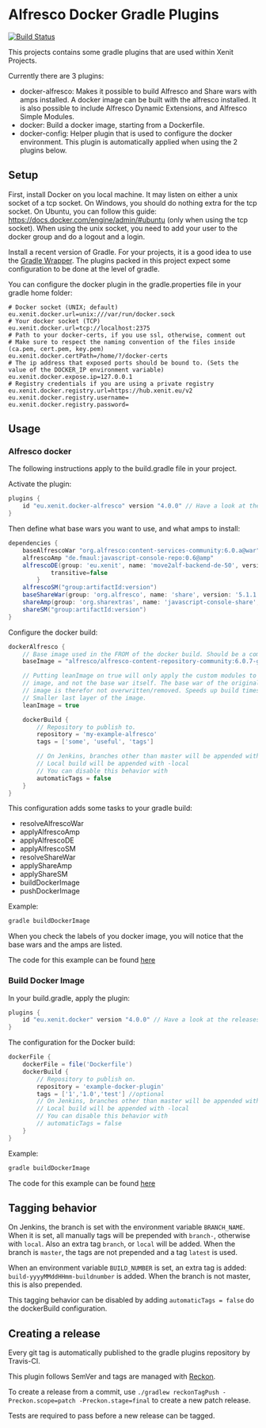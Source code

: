 # Alfresco Docker Gradle Plugins

[![Build Status](https://travis-ci.org/xenit-eu/alfresco-docker-gradle-plugin.svg?branch=master)](https://travis-ci.org/xenit-eu/alfresco-docker-gradle-plugin)

This projects contains some gradle plugins that are used within Xenit Projects.

Currently there are 3 plugins:

- docker-alfresco: Makes it possible to build Alfresco and Share wars with amps installed. A docker
image can be built with the alfresco installed. It is also possible to include Alfresco Dynamic Extensions, and Alfresco
 Simple Modules.
- docker: Build a docker image, starting from a Dockerfile.
- docker-config: Helper plugin that is used to configure the docker environment.
This plugin is automatically applied when using the 2 plugins below.

## Setup

First, install Docker on you local machine. It may listen on either a unix socket of a tcp socket. On Windows, you should
do nothing extra for the tcp socket. On Ubuntu, you can follow this guide: https://docs.docker.com/engine/admin/#ubuntu 
(only when using the tcp socket). When using the unix socket, you need to add your user to the docker group and do a logout and a login.

Install a recent version of Gradle. For your projects, it is a good idea to use the [Gradle Wrapper](https://docs.gradle.org/current/userguide/gradle_wrapper.html).
The plugins packed in this project expect some configuration to be done at the level of gradle.

You can configure the docker plugin in the gradle.properties file in your gradle home folder:
```properties
# Docker socket (UNIX; default)
eu.xenit.docker.url=unix:///var/run/docker.sock
# Your docker socket (TCP)
eu.xenit.docker.url=tcp://localhost:2375
# Path to your docker-certs, if you use ssl, otherwise, comment out
# Make sure to respect the naming convention of the files inside (ca.pem, cert.pem, key.pem)
eu.xenit.docker.certPath=/home/?/docker-certs
# The ip address that exposed ports should be bound to. (Sets the value of the DOCKER_IP environment variable)
eu.xenit.docker.expose.ip=127.0.0.1
# Registry credentials if you are using a private registry
eu.xenit.docker.registry.url=https://hub.xenit.eu/v2
eu.xenit.docker.registry.username=
eu.xenit.docker.registry.password=
```

## Usage

### Alfresco docker

The following instructions apply to the build.gradle file in your project.

Activate the plugin:

```groovy
plugins {
    id "eu.xenit.docker-alfresco" version "4.0.0" // Have a look at the releases to find the latest one
}
```

Then define what base wars you want to use, and what amps to install:

```groovy
dependencies {
    baseAlfrescoWar "org.alfresco:content-services-community:6.0.a@war"
    alfrescoAmp "de.fmaul:javascript-console-repo:0.6@amp"
    alfrescoDE(group: 'eu.xenit', name: 'move2alf-backend-de-50', version: '2.9.2-24'){
            transitive=false
        }
    alfrescoSM("group:artifactId:version")
    baseShareWar(group: 'org.alfresco', name: 'share', version: '5.1.1.4', ext: 'war')
    shareAmp(group: 'org.sharextras', name: 'javascript-console-share', version: '0.6.0', ext: 'amp')
    shareSM("group:artifactId:version")
}
```

Configure the docker build:
```groovy
dockerAlfresco {
    // Base image used in the FROM of the docker build. Should be a compatible image.
    baseImage = "alfresco/alfresco-content-repository-community:6.0.7-ga"

    // Putting leanImage on true will only apply the custom modules to
    // image, and not the base war itself. The base war of the original
    // image is therefor not overwritten/removed. Speeds up build times.
    // Smaller last layer of the image.
    leanImage = true

    dockerBuild {
        // Repository to publish to.
        repository = 'my-example-alfresco'
        tags = ['some', 'useful', 'tags']

        // On Jenkins, branches other than master will be appended with -branch.
        // Local build will be appended with -local
        // You can disable this behavior with
        automaticTags = false
    }
}
```

This configuration adds some tasks to your gradle build:

- resolveAlfrescoWar
- applyAlfrescoAmp
- applyAlfrescoDE
- applyAlfrescoSM
- resolveShareWar
- applyShareAmp
- applyShareSM
- buildDockerImage
- pushDockerImage

Example:
```bash
gradle buildDockerImage
```

When you check the labels of you docker image, you will notice that the base wars and the amps are listed.

The code for this example can be found [here](src/test/examples/applyamps-example)

### Build Docker Image

In your build.gradle, apply the plugin:
```groovy
plugins {
    id "eu.xenit.docker" version "4.0.0" // Have a look at the releases to find the latest one
}
```

The configuration for the Docker build:
```groovy
dockerFile {
    dockerFile = file('Dockerfile')
    dockerBuild {
        // Repository to publish on.
        repository = 'example-docker-plugin'
        tags = ['1','1.0','test'] //optional
        // On Jenkins, branches other than master will be appended with -branch.
        // Local build will be appended with -local
        // You can disable this behavior with
        // automaticTags = false
    }
}
```

Example:
```bash
gradle buildDockerImage
```

The code for this example can be found [here](src/test/examples/example-docker-plugin)

## Tagging behavior

On Jenkins, the branch is set with the environment variable `BRANCH_NAME`. When it is set, all manually tags will be
prepended with `branch-`, otherwise with `local`. Also an extra tag `branch`, or `local` will be added.
When the branch is `master`, the tags are not prepended and a tag `latest` is used.

When an environment variable `BUILD_NUMBER` is set, an extra tag is added: `build-yyyyMMddHHmm-buildnumber` is added.
When the branch is not master, this is also prepended.

This tagging behavior can be disabled by adding `automaticTags = false` do the dockerBuild configuration.

## Creating a release

Every git tag is automatically published to the gradle plugins repository by Travis-CI.

This plugin follows SemVer and tags are managed with [Reckon](https://github.com/ajoberstar/reckon).

To create a release from a commit, use `./gradlew reckonTagPush -Preckon.scope=patch -Preckon.stage=final` to create a new patch release.

Tests are required to pass before a new release can be tagged.

